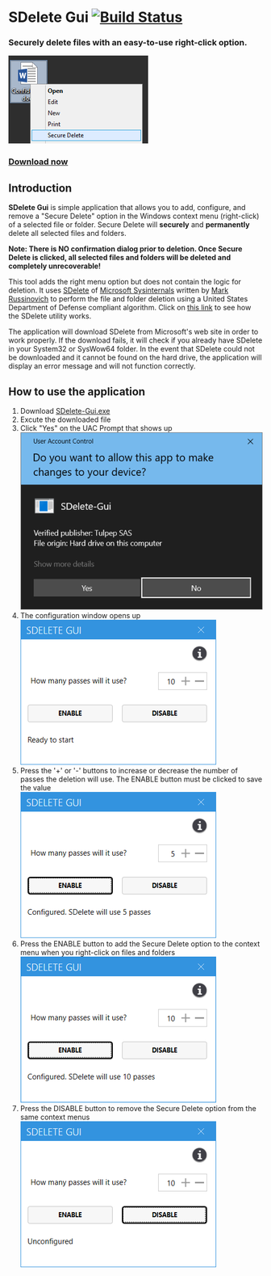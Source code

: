 SDelete Gui [![Build Status](https://ci.appveyor.com/api/projects/status/github/Tulpep/SDelete-Gui)](https://ci.appveyor.com/project/tulpep/SDelete-Gui)
===========

### Securely delete files with an easy-to-use right-click option.
![RightClick](Screenshots/RightClick.png)

### [Download now][1]

## Introduction
**SDelete Gui** is simple application that allows you to add, configure, and remove a "Secure Delete" option in the Windows context menu (right-click) of a selected file or folder. Secure Delete will **securely** and **permanently** delete all selected files and folders.  

**Note: There is NO confirmation dialog prior to deletion.  Once Secure Delete is clicked, all selected files and folders will be deleted and completely unrecoverable!**

This tool adds the right menu option but does not contain the logic for deletion. It uses [SDelete](http://technet.microsoft.com/en-us/sysinternals/bb897443.aspx) of [Microsoft Sysinternals](http://technet.microsoft.com/en-us/sysinternals/bb545021.aspx) written by [Mark Russinovich](http://blogs.technet.com/b/markrussinovich/) to perform the file and folder deletion using a United States Department of Defense compliant algorithm. Click on [this link][5] to see how the SDelete utility works. 

The application will download SDelete from Microsoft's web site in order to work properly. If the download fails, it will check if you already have SDelete in your System32 or SysWow64 folder.  In the event that SDelete could not be downloaded and it cannot be found on the hard drive, the application will display an error message and will not function correctly. 

## How to use the application
1) Download [SDelete-Gui.exe][1]
2) Excute the downloaded file
3) Click "Yes" on the UAC Prompt that shows up  
![UAC Dialog][UAC]
4) The configuration window opens up  
![Main Utility interface image][Utility]
5) Press the '+' or '-' buttons to increase or decrease the number of passes the deletion will use. The ENABLE button must be clicked to save the value  
  ![Change the number of passes image][ChangedPasses]
6) Press the ENABLE button to add the Secure Delete option to the context menu when you right-click on files and folders  
  ![Enable button image][EnableClicked]
7) Press the DISABLE button to remove the Secure Delete option from the same context menus  
  ![Disable button image][DisableClicked]

[1]: https://github.com/Tulpep/SDelete-Gui/releases/latest
[2]: http://technet.microsoft.com/en-us/sysinternals/bb897443.aspx
[3]: http://technet.microsoft.com/en-us/sysinternals/bb545021.aspx
[4]: http://blogs.technet.com/b/markrussinovich/
[5]: https://docs.microsoft.com/en-us/sysinternals/downloads/sdelete#how-sdelete-works
[UAC]: Screenshots/UACPrompt.png "UAC Prompt"
[Utility]: Screenshots/Gui.png "Main utility interface"
[ChangedPasses]: Screenshots/ChangedPasses.png "Increase or decrease the number of passes the deletion takes"
[EnableClicked]: Screenshots/EnableClicked.png "Enable button"
[DisableClicked]: Screenshots/DisableClicked.png "Disable button"
